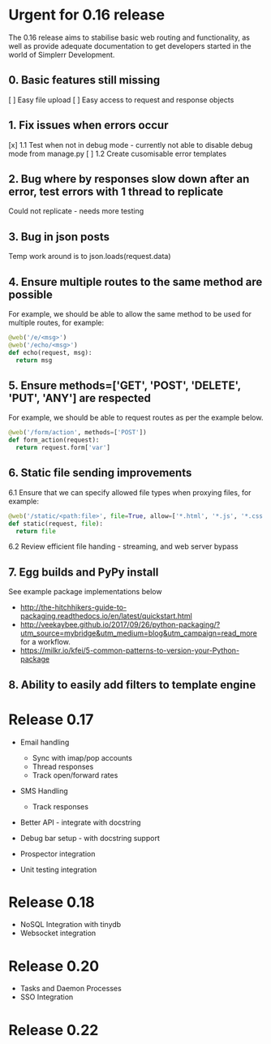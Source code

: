 Urgent for 0.16 release
=======================

The 0.16 release aims to stabilise basic web routing and functionality, as well
as provide adequate documentation to get developers started in the world of
Simplerr Development.

## 0. Basic features still missing

[ ] Easy file upload
[ ] Easy access to request and response objects


## 1. Fix issues when errors occur

[x] 1.1 Test when not in debug mode - currently not able to disable debug mode from manage.py
[ ] 1.2 Create cusomisable error templates

## 2. Bug where by responses slow down after an error, test errors with 1 thread to replicate

Could not replicate - needs more testing

## 3. Bug in json posts

Temp work around is to json.loads(request.data)

## 4. Ensure multiple routes to the same method are possible

For example, we should be able to allow the same method to be used for multiple
routes, for example:

```python
@web('/e/<msg>')
@web('/echo/<msg>')
def echo(request, msg):
  return msg
```

## 5. Ensure methods=['GET', 'POST', 'DELETE', 'PUT', 'ANY'] are respected


For example, we should be able to request routes as per the example below.

```python
@web('/form/action', methods=['POST'])
def form_action(request):
  return request.form['var']
```

## 6. Static file sending improvements

6.1 Ensure that we can specify allowed file types when proxying files, for example:

```python
@web('/static/<path:file>', file=True, allow=['*.html', '*.js', '*.css'])
def static(request, file):
  return file
```

6.2 Review efficient file handing - streaming, and web server bypass

## 7. Egg builds and PyPy install

See example package implementations below
 - http://the-hitchhikers-guide-to-packaging.readthedocs.io/en/latest/quickstart.html
 - http://veekaybee.github.io/2017/09/26/python-packaging/?utm_source=mybridge&utm_medium=blog&utm_campaign=read_more for a workflow.
 - https://milkr.io/kfei/5-common-patterns-to-version-your-Python-package

## 8. Ability to easily add filters to template engine

Release 0.17
============

- Email handling
  - Sync with imap/pop accounts
  - Thread responses
  - Track open/forward rates

- SMS Handling
  - Track responses

- Better API - integrate with docstring
- Debug bar setup - with docstring support
- Prospector integration
- Unit testing integration

Release 0.18
============

- NoSQL Integration with tinydb
- Websocket integration

Release 0.20
============

- Tasks and Daemon Processes
- SSO Integration

Release 0.22
============


